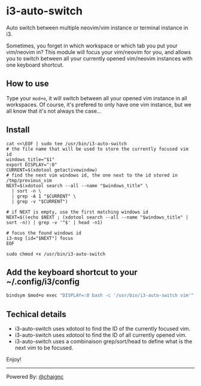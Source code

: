 # i3-auto-switch

Auto switch between multiple neovim/vim instance or terminal instance in i3.

Sometimes, you forget in which workspace or which tab you put your vim/neovim in? 
This module will focus your vim/neovim for you, and allows you to switch between all your currently opened vim/neovim instances with one keyboard shortcut.

## How to use

Type your `mod+o`, it will switch between all your opened vim instance in all workspaces.
Of course, it's prefered to only have one vim instance, but we all know that it's not always the case...

## Install

```shell
cat <<\EOF | sudo tee /usr/bin/i3-auto-switch
# the file name that will be used to store the currently focused vim id
windows_title="$1"
export DISPLAY=":0"
CURRENT=$(xdotool getactivewindow)
# find the next vim windows id, the one next to the id stored in /tmp/previous_vim
NEXT=$(xdotool search --all --name "$windows_title" \
  | sort -n \
  | grep -A 1 "$CURRENT" \
  | grep -v "$CURRENT")

# if NEXT is empty, use the first matching windows id
NEXT=$((echo $NEXT ; (xdotool search --all --name "$windows_title" | sort -n)) | grep -v '^$' | head -n1)

# focus the found windows id
i3-msg [id="$NEXT"] focus
EOF

sudo chmod +x /usr/bin/i3-auto-switch
```

## Add the keyboard shortcut to your ~/.config/i3/config

```i3
bindsym $mod+o exec "DISPLAY=:0 bash -c '/usr/bin/i3-auto-switch vim'"
```

## Techical details

- i3-auto-switch uses xdotool to find the ID of the currently focused vim.
- i3-auto-switch uses xdotool to find the ID of all currently opened vim.
- i3-auto-switch uses a combinaison grep/sort/head to define what is the next vim to be focused.

Enjoy!

---

Powered By: [@chaignc](https://twitter.com/chaignc)
